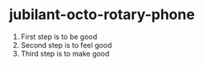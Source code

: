 # jubilant-octo-rotary-phone
1. First step is to be good
2. Second step is to feel good
3. Third step is to make good